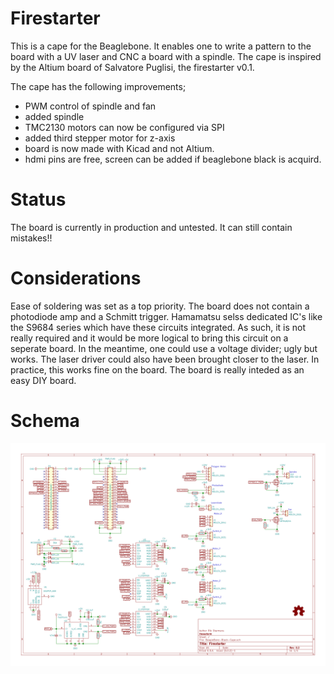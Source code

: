 # Firestarter
This is a cape for the Beaglebone. It enables one to write a pattern to the board with a UV laser and CNC a board with a spindle.
The cape is inspired by the Altium board of Salvatore Puglisi, the firestarter v0.1.

The cape has the following improvements;
 - PWM control of spindle and fan
 - added spindle
 - TMC2130 motors can now be configured via SPI
 - added third stepper motor for z-axis
 - board is now made with Kicad and not Altium.
 - hdmi pins are free, screen can be added if beaglebone black is acquird.
 
# Status
The board is currently in production and untested. It can still contain mistakes!!

# Considerations
Ease of soldering was set as a top priority. The board does not contain a photodiode amp and a Schmitt trigger. Hamamatsu selss dedicated IC's like the S9684 series which have these circuits integrated. As such, it is not really required and it would be more logical to bring this circuit on a seperate board. In the meantime, one could use a voltage divider; ugly but works.
The laser driver could also have been brought closer to the laser. In practice, this works fine on the board.
The board is really inteded as an easy DIY board.

# Schema
![](/images/BeagleBone-Black-Cape.svg)






